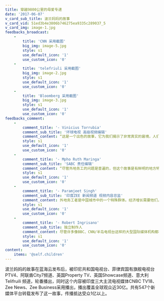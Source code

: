 ```yaml
---
title: 穿越9800公里的母爱专递
date: '2017-06-07'
v_card_sub_title: 波兰妈妈的故事
v_card_vid: 51ed3b4e3806b746275ea9335c289037_5
v_card_img: image-1.jpg
feedbacks_broadcast:
    -
        title: 'CNN 采用截图'
        big_img: image-5.jpg
        style: s1
        use_default_icon: '1'
        use_custom_icon: '0'
    -
        title: 'telefriuli 采用截图'
        big_img: image-2.jpg
        style: s1
        use_default_icon: '1'
        use_custom_icon: '0'
    -
        title: 'Bloomberg 采用截图'
        big_img: image-3.jpg
        style: s1
        use_default_icon: '1'
        use_custom_icon: '0'
feedbacks_comment:
    -
        comment_title: '- Vinicius Torrubia'
        comment_sub_title: '环球电视 高级视频编辑'
        comment_content: “这是一个出色的故事，它为我们揭示了非常真实的窘境，人们没有亲眼目睹，他们很难想象生活的艰辛。这是一个非常揪心也非常重要的问题，影响着全世界各地的外籍工人。”
        style: s1
        use_default_icon: '1'
        use_custom_icon: '0'
    -
        comment_title: '- Mpho Ruth Maringa'
        comment_sub_title: 'SABC 责任编辑'
        comment_content: “尽管外地务工的问题是普遍的，但这个故事是有鲜明的地方特点，可能更加吸引当地的听众。这个故事具有一定的情感，使得故事很有吸引力也容易引起共鸣。团圆和它背后的情感寓意使故事更加扣人心弦”
        style: s1
        use_default_icon: '1'
        use_custom_icon: '0'
    -
        comment_title: '- Paramjeet Singh'
        comment_sub_title: '印度ZEE 新闻频道 视频内容总监'
        comment_content: 外地务工者是中国城市中的一个特殊群体。经济增长需要他们，尤其是在一些大城市，他们不能享受城镇居民的权利，无论工作内外都不能得到充分的保障。他们从事城市人不屑一顾的工作，生活艰苦，他们的子女无法在城市里就读公立学校，中国建设集团为他们的家人提供了团圆的机会，这令人长舒一口气，这种感觉真好。
        style: s1
        use_default_icon: '1'
        use_custom_icon: '0'
    -
        comment_title: '- Robert Ingrisano'
        comment_sub_title: 独立制作人
        comment_content: 尽管许多像BBC、CNN/半岛电视台这样的大型国际媒体机构都在中国设有采访机构，但他们的关注点都比较“宏大”，与我们这些中小型媒体的关注点很多时候是不一样的。我们更喜欢报道一些“小事”，折射中国普通人生活的方方面面。而蓝海云上的内容大多数恰恰是“以小见大”，与我们的诉求不谋而合，为我们报道这些民生选题提供了更好的选择。
        style: s1
        use_default_icon: '1'
        use_custom_icon: '0'
content:
    items: '@self.children'
---
```


波兰妈妈的故事在蓝海云发布后，被印尼共和国电视台、菲律宾国有旗舰电视台PTV4、阿联酋City7频道、英国Property TV、英国Showcase频道、意大利Telifruili 频道，轮番播出，同时这个内容被印度三大主流电视媒体CNBC TV18、Zee News、Zee Business采用播出，播出覆盖全球观众近30亿。共有547个新媒体平台转载发布了这一故事，传播抵达受众1亿以上。